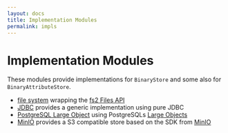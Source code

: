 ```yaml
---
layout: docs
title: Implementation Modules
permalink: impls
---
```


# Implementation Modules

These modules provide implementations for `BinaryStore` and some also
for `BinaryAttributeStore`.

- [file system](fs) wrapping the [fs2 Files API](https://fs2.io/#/io?id=files)
- [JDBC](jdbc) provides a generic implementation using pure JDBC
- [PostgreSQL Large Object](pglo) using PostgreSQLs [Large Objects](https://www.postgresql.org/docs/current/largeobjects.html)
- [MinIO](minio) provides a S3 compatible store based on the SDK from [MinIO](https://docs.min.io/docs/java-client-quickstart-guide.html)
